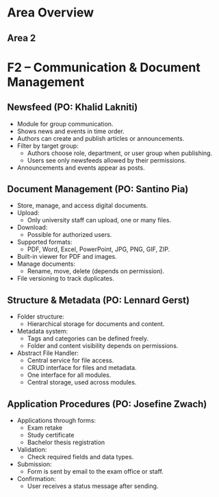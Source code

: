 # Area Overview  
## Area 2  
# F2 – Communication & Document Management  

## Newsfeed (PO: Khalid Lakniti)  

- Module for group communication.  
- Shows news and events in time order.  
- Authors can create and publish articles or announcements.  
- Filter by target group:  
  - Authors choose role, department, or user group when publishing.  
  - Users see only newsfeeds allowed by their permissions.  
- Announcements and events appear as posts.  

## Document Management (PO: Santino Pia)  

- Store, manage, and access digital documents.  
- Upload:  
  - Only university staff can upload, one or many files.  
- Download:  
  - Possible for authorized users.  
- Supported formats:  
  - PDF, Word, Excel, PowerPoint, JPG, PNG, GIF, ZIP.  
- Built-in viewer for PDF and images.  
- Manage documents:  
  - Rename, move, delete (depends on permission).  
- File versioning to track duplicates.  

## Structure & Metadata (PO: Lennard Gerst)  

- Folder structure:  
  - Hierarchical storage for documents and content.  
- Metadata system:  
  - Tags and categories can be defined freely.  
  - Folder and content visibility depends on permissions.  
- Abstract File Handler:  
  - Central service for file access.  
  - CRUD interface for files and metadata.  
  - One interface for all modules.  
  - Central storage, used across modules.  

## Application Procedures (PO: Josefine Zwach)  

- Applications through forms:  
  - Exam retake  
  - Study certificate  
  - Bachelor thesis registration  
- Validation:  
  - Check required fields and data types.  
- Submission:  
  - Form is sent by email to the exam office or staff.  
- Confirmation:  
  - User receives a status message after sending.  
